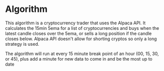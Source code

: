 # Algorithm
This algorithm is a cryptocurrency trader that uses the Alpaca API. It calculates the 15min 5ema for a list of cryptocurrencies and buys when the latest candle closes over the 5ema, or sells a long position if the candle closes below. Alpaca API doesn't allow for shorting cryptos so only a long strategy is used.

The algorithm will run at every 15 minute break point of an hour (00, 15, 30, or 45), plus add a minute for new data to come in and be the most up to date
